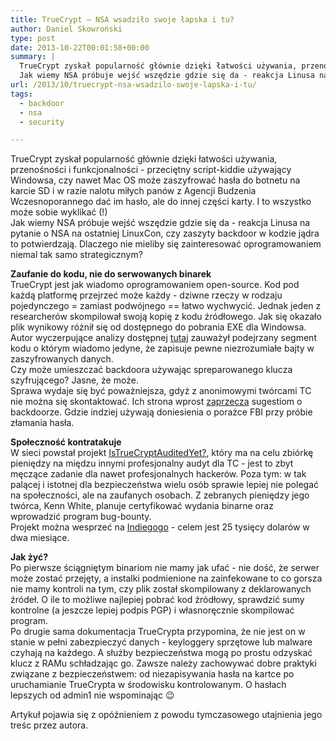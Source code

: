 ```yaml
---
title: TrueCrypt – NSA wsadziło swoje łapska i tu?
author: Daniel Skowroński
type: post
date: 2013-10-22T00:01:58+00:00
summary: |
  TrueCrypt zyskał popularność głównie dzięki łatwości używania, przenośności i funkcjonalności - przeciętny script-kiddie używający Windowsa, czy nawet Mac OS może zaszyfrować hasła do botnetu na karcie SD i w razie nalotu miłych panów z Agencji Budzenia Wczesnoporannego dać im hasło, ale do innej części karty. I to wszystko może sobie wyklikać (!)
  Jak wiemy NSA próbuje wejść wszędzie gdzie się da - reakcja Linusa na pytanie o NSA na ostatniej LinuxCon, czy zaszyty backdoor w kodzie jądra to potwierdzają. Dlaczego nie mieliby się zainteresować oprogramowaniem niemal tak samo strategicznym?
url: /2013/10/truecrypt-nsa-wsadzilo-swoje-lapska-i-tu/
tags:
  - backdoor
  - nsa
  - security

---
```

TrueCrypt zyskał popularność głównie dzięki łatwości używania, przenośności i funkcjonalności - przeciętny script-kiddie używający Windowsa, czy nawet Mac OS może zaszyfrować hasła do botnetu na karcie SD i w razie nalotu miłych panów z Agencji Budzenia Wczesnoporannego dać im hasło, ale do innej części karty. I to wszystko może sobie wyklikać (!)  
Jak wiemy NSA próbuje wejść wszędzie gdzie się da - reakcja Linusa na pytanie o NSA na ostatniej LinuxCon, czy zaszyty backdoor w kodzie jądra to potwierdzają. Dlaczego nie mieliby się zainteresować oprogramowaniem niemal tak samo strategicznym?

**Zaufanie do kodu, nie do serwowanych binarek**  
TrueCrypt jest jak wiadomo oprogramowaniem open-source. Kod pod każdą platformę przejrzeć może każdy - dziwne rzeczy w rodzaju pojedynczego = zamiast podwójnego == łatwo wychwycić. Jednak jeden z researcherów skompilował swoją kopię z kodu źródłowego. Jak się okazało plik wynikowy różnił się od dostępnego do pobrania EXE dla Windowsa. Autor wyczerpujące analizy dostępnej [tutaj][1] zauważył podejrzany segment kodu o którym wiadomo jedyne, że zapisuje pewne niezrozumiałe bajty w zaszyfrowanych danych.  
Czy może umieszczać backdoora używając spreparowanego klucza szyfrującego? Jasne, że może.  
Sprawa wydaje się być poważniejsza, gdyż z anonimowymi twórcami TC nie można się skontaktować. Ich strona wprost [zaprzecza][2] sugestiom o backdoorze. Gdzie indziej używają doniesienia o porażce FBI przy próbie złamania hasła.

**Społeczność kontratakuje**  
W sieci powstał projekt [IsTrueCryptAuditedYet?][3], który ma na celu zbiórkę pieniędzy na międzu innymi profesjonalny audyt dla TC - jest to zbyt męczące zadanie dla nawet profesjonalnych hackerów. Poza tym: w tak palącej i istotnej dla bezpieczeństwa wielu osób sprawie lepiej nie polegać na społeczności, ale na zaufanych osobach. Z zebranych pieniędzy jego twórca, Kenn White, planuje certyfikować wydania binarne oraz wprowadzić program bug-bounty.  
Projekt można wesprzeć na [Indiegogo][4] - celem jest 25 tysięcy dolarów w dwa miesiące.

**Jak żyć?**  
Po pierwsze ściągniętym binariom nie mamy jak ufać - nie dość, że serwer może zostać przejęty, a instalki podmienione na zainfekowane to co gorsza nie mamy kontroli na tym, czy plik został skompilowany z deklarowanych źródeł. O ile to możliwe najlepiej pobrać kod źródłowy, sprawdzić sumy kontrolne (a jeszcze lepiej podpis PGP) i własnoręcznie skompilować program.  
Po drugie sama dokumentacja TrueCrypta przypomina, że nie jest on w stanie w pełni zabezpieczyć danych - keyloggery sprzętowe lub malware czyhają na każdego. A służby bezpieczeństwa mogą po prostu odzyskać klucz z RAMu schładzając go. Zawsze należy zachowywać dobre praktyki związane z bezpieczeństwem: od niezapisywania hasła na kartce po uruchamianie TrueCrypta w środowisku kontrolowanym. O hasłach lepszych od admin1 nie wspominając 😉

Artykuł pojawia się z opóźnieniem z powodu tymczasowego utajnienia jego treśc przez autora.

 [1]: http://blog.cryptographyengineering.com/2013/10/lets-audit-truecrypt.html
 [2]: http://www.truecrypt.org/contact-forms/lost-vol-password
 [3]: http://istruecryptauditedyet.com/
 [4]: http://www.indiegogo.com/projects/the-truecrypt-audit